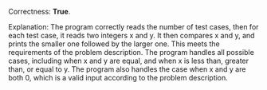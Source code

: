 Correctness: **True**.

Explanation: The program correctly reads the number of test cases, then for each test case, it reads two integers x and y. It then compares x and y, and prints the smaller one followed by the larger one. This meets the requirements of the problem description. The program handles all possible cases, including when x and y are equal, and when x is less than, greater than, or equal to y. The program also handles the case when x and y are both 0, which is a valid input according to the problem description.